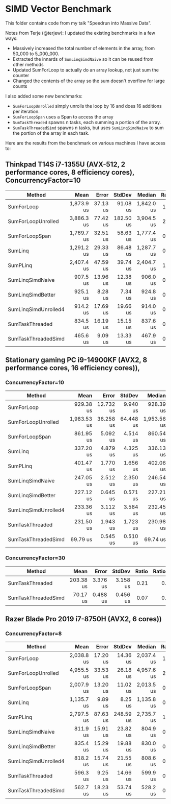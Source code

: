 # SIMD Vector Benchmark

This folder contains code from my talk "Speedrun into Massive Data".

Notes from Terje (@terjew):
I updated the existing benchmarks in a few ways:
- Massively increased the total number of elements in the array, from 50_000 to 5_000_000.
- Extracted the innards of `SumLinqSimdNaive` so it can be reused from other methods
- Updated SumForLoop to actually do an array lookup, not just sum the counter
- Changed the contents of the array so the sum doesn't overflow for large counts

I also added some new benchmarks:
- `SumForLoopUnrolled` simply unrolls the loop by 16 and does 16 additions per iteration.
- `SumForLoopSpan` uses a Span to access the array
- `SumTaskThreaded` spawns n tasks, each summing a portion of the array.
- `SumTaskThreadedSimd` spawns n tasks, but uses `SumLinqSimdNaive` to sum the portion of the array in each task.

Here are the results from the benchmark on various machines I have access to:

## Thinkpad T14S i7-1355U (AVX-512, 2 performance cores, 8 efficiency cores), ConcurrencyFactor=10

| Method               | Mean       | Error    | StdDev    | Median     | Ratio | RatioSD | Rank |
|--------------------- |-----------:|---------:|----------:|-----------:|------:|--------:|-----:|
| SumForLoop           | 1,873.9 us | 37.13 us |  91.08 us | 1,842.0 us |  1.00 |    0.07 |    5 |
| SumForLoopUnrolled   | 3,886.3 us | 77.42 us | 182.50 us | 3,904.5 us |  2.08 |    0.14 |    7 |
| SumForLoopSpan       | 1,769.7 us | 32.51 us |  58.63 us | 1,777.4 us |  0.95 |    0.05 |    5 |
| SumLinq              | 1,291.2 us | 29.33 us |  86.48 us | 1,287.7 us |  0.69 |    0.06 |    4 |
| SumPLinq             | 2,407.4 us | 47.59 us |  39.74 us | 2,404.7 us |  1.29 |    0.06 |    6 |
| SumLinqSimdNaive     |   907.5 us | 13.96 us |  12.38 us |   906.0 us |  0.49 |    0.02 |    3 |
| SumLinqSimdBetter    |   925.1 us |  8.28 us |   7.34 us |   924.8 us |  0.49 |    0.02 |    3 |
| SumLinqSimdUnrolled4 |   914.2 us | 17.69 us |  19.66 us |   914.0 us |  0.49 |    0.03 |    3 |
| SumTaskThreaded      |   834.5 us | 16.19 us |  15.15 us |   837.6 us |  0.45 |    0.02 |    2 |
| SumTaskThreadedSimd  |   465.6 us |  9.09 us |  13.33 us |   467.9 us |  0.25 |    0.01 |    1 |

## Stationary gaming PC i9-14900KF (AVX2, 8 performance cores, 16 efficiency cores)), 

### ConcurrencyFactor=10
| Method               | Mean        | Error     | StdDev    | Median      | Ratio | RatioSD | Rank |
|--------------------- |------------:|----------:|----------:|------------:|------:|--------:|-----:|
| SumForLoop           |   929.38 us | 12.732 us |  9.940 us |   928.39 us |  1.00 |    0.01 |    7 |
| SumForLoopUnrolled   | 1,983.53 us | 36.258 us | 64.448 us | 1,953.56 us |  2.13 |    0.07 |    8 |
| SumForLoopSpan       |   861.95 us |  5.092 us |  4.514 us |   860.54 us |  0.93 |    0.01 |    6 |
| SumLinq              |   337.20 us |  4.879 us |  4.325 us |   336.13 us |  0.36 |    0.01 |    4 |
| SumPLinq             |   401.47 us |  1.770 us |  1.656 us |   402.06 us |  0.43 |    0.00 |    5 |
| SumLinqSimdNaive     |   247.05 us |  2.512 us |  2.350 us |   246.54 us |  0.27 |    0.00 |    3 |
| SumLinqSimdBetter    |   227.12 us |  0.645 us |  0.571 us |   227.21 us |  0.24 |    0.00 |    2 |
| SumLinqSimdUnrolled4 |   233.36 us |  3.112 us |  3.584 us |   232.45 us |  0.25 |    0.00 |    2 |
| SumTaskThreaded      |   231.50 us |  1.943 us |  1.723 us |   230.98 us |  0.25 |    0.00 |    2 |
| SumTaskThreadedSimd  |    69.79 us |  0.545 us |  0.510 us |    69.74 us |  0.08 |    0.00 |    1 |

### ConcurrencyFactor=30
| Method               | Mean        | Error     | StdDev    | Ratio | RatioSD | Rank |
|--------------------- |------------:|----------:|----------:|------:|--------:|-----:|
| SumTaskThreaded      |   203.38 us |  3.376 us |  3.158 us |  0.21 |    0.01 |    2 |
| SumTaskThreadedSimd  |    70.17 us |  0.488 us |  0.456 us |  0.07 |    0.00 |    1 |

## Razer Blade Pro 2019 i7-8750H (AVX2, 6 cores))
### ConcurrencyFactor=8

| Method               | Mean       | Error    | StdDev    | Median     | Ratio | RatioSD | Rank |
|--------------------- |-----------:|---------:|----------:|-----------:|------:|--------:|-----:|
| SumForLoop           | 2,038.8 us | 17.20 us |  14.36 us | 2,037.4 us |  1.00 |    0.01 |    4 |
| SumForLoopUnrolled   | 4,955.5 us | 33.53 us |  26.18 us | 4,957.6 us |  2.43 |    0.02 |    6 |
| SumForLoopSpan       | 2,007.9 us | 13.20 us |  11.02 us | 2,013.5 us |  0.98 |    0.01 |    4 |
| SumLinq              | 1,135.7 us |  9.89 us |   8.25 us | 1,135.8 us |  0.56 |    0.01 |    3 |
| SumPLinq             | 2,797.5 us | 87.63 us | 248.59 us | 2,735.7 us |  1.37 |    0.12 |    5 |
| SumLinqSimdNaive     |   811.9 us | 15.91 us |  23.82 us |   804.9 us |  0.40 |    0.01 |    2 |
| SumLinqSimdBetter    |   835.4 us | 15.29 us |  19.88 us |   830.0 us |  0.41 |    0.01 |    2 |
| SumLinqSimdUnrolled4 |   818.2 us | 15.74 us |  21.55 us |   808.6 us |  0.40 |    0.01 |    2 |
| SumTaskThreaded      |   596.3 us |  9.25 us |  14.66 us |   599.9 us |  0.29 |    0.01 |    1 |
| SumTaskThreadedSimd  |   562.7 us | 18.23 us |  53.74 us |   528.2 us |  0.28 |    0.03 |    1 |


```